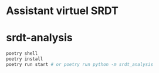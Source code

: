 # Assistant virtuel SRDT

# srdt-analysis

```sh
poetry shell
poetry install
poetry run start # or poetry run python -m srdt_analysis
```
